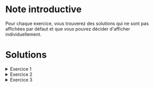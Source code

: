 
# Note introductive
Pour chaque exercice, vous trouverez des solutions qui ne sont pas affichées par défaut et que vous pouvez décider d'afficher individuellement. 



# Solutions
<details>
  <summary>Exercice 1</summary>
  
  Les instructions basiques en C++ sont séparées par des point-virgules. Dans le code de l'exercice 1, la fonction *main* est composée de 4 instructions.
  
  La première instruction est la suivante : 
  ```c++
  cout << "Hello World! " << endl;
  ```
    
  La seconde instruction est la suivante : 
  ```c++
  int a = 10;
  ```
    
    
  La troisième instruction est la suivante : 
  ```c++
  cout << "Hello" << a << endl;
  ```
    
  Enfin, la quatrième et dernière instruction est la suivante : 
  ```c++
  return 0;
  ```
  
</details>




<details>
  <summary>Exercice 2</summary>
  

  Oui, le code fonctionne. La ligne `using namespace std;` a été supprimée mais le préfix `std::` a été ajouté à tous les mots clefs `cout` et `endl`. 

  Par exemple, la ligne : 
  ```c++
  cout << "Hello World! " << endl;
  ```

  a été remplacée par la ligne suivante : 
  ```c++
  std::cout << "Hello World! " << std::endl;
  ```


</details>




<details>
  <summary>Exercice 3</summary>



  Une erreur est présente dans le code fourni par l'exercice trois. Un point virgule manque à la fin de la ligne `std::cout << "Hello World! " << std::endl`. Si vous essayez de compiler le programme, le compilateur va vous afficher la phrase suivante : 

  ```
  [NOM DE VOTRE FICHIER CPP]:4:46: error: expected ';' after expression
  std::cout << "Hello World! " << std::endl
  ```

  Prenons le temps de décortiquer l'erreur. Tout d'abord, le compilateur vous indique où votre erreur se trouve : `[NOM DE VOTRE FICHIER CPP]:4:46:`. Ici, le compilateur vous signifie que l'erreur se trouve dans le fichier `[NOM DE VOTRE FICHIER CPP]` à la ligne 4, et au caractère 46 de cette même ligne.

  Ensuite, le compilateur vous informe qu'il a trouvé une erreur et qu'il attendait un caractère ';', `error: expected ';' after expression`. 

  Finalement, il vous affiche la ligne où il a trouvé l'erreur pour éventuellement vous faire gagner du temps. 
    `std::cout << "Hello World! " << std::endl`. 

  Vous l'aurez donc compris, il manque bel et bien un point virgule à la fin de cette ligne. Je vous invite à l'ajouter et à compiler à nouveau. Aussi, n'hésitez pas à créer vous-même des erreurs dans le code et à compiler. Vous vous familiariserez aux différentes erreurs que vous pouvez rencontrer. (par exemple, enlevez des chevrons "<<" ou des "std").


</details>
